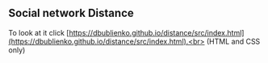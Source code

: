 ## Social network Distance
To look at it click [https://dbublienko.github.io/distance/src/index.html](https://dbublienko.github.io/distance/src/index.html).<br>
(HTML and CSS only)
